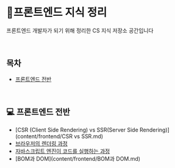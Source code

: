 # 🌱프론트엔드 지식 정리

프론트엔드 개발자가 되기 위해 정리한 CS 지식 저장소 공간입니다

<br>

## 목차

* [프론트엔드 전반](#computer-프론트엔드-전반)

<br>

## :computer: 프론트엔드 전반

* [CSR (Client Side Rendering) vs SSR(Server Side Rendering)](content/frontend/CSR vs SSR.md)
* [브라우저의 렌더링 과정](content/frontend/browser_render.md)
* [자바스크립트 엔진이 코드를 실행하는 과정](content/frontend/how_the_JavaScript_engine_works.md)
* [BOM과 DOM](content/frontend/BOM과 DOM.md)


